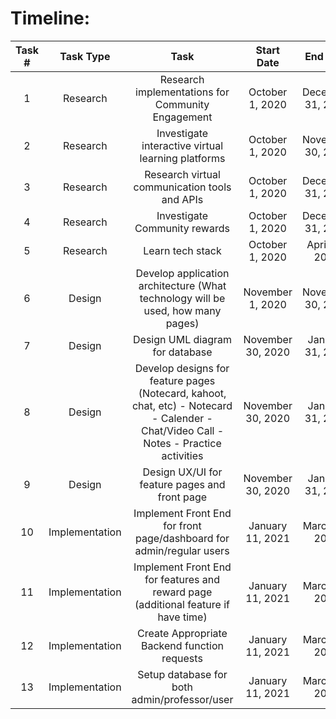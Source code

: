 # Timeline:
| Task # |    Task Type   |                                                                            Task                                                                           |     Start Date    |      End Date     | Assigned To |
|:------:|:--------------:|:---------------------------------------------------------------------------------------------------------------------------------------------------------:|:-----------------:|:-----------------:|:-----------:|
|    1   | Research       | Research implementations for Community Engagement                                                                                                         | October 1, 2020   | December 31, 2020 | All         |
|    2   | Research       | Investigate interactive virtual learning platforms                                                                                                        | October 1, 2020   | November 30, 2020 | All         |
|    3   | Research       | Research virtual communication tools and APIs                                                                                                             | October 1, 2020   | December 31, 2020 | All         |
|    4   | Research       | Investigate Community rewards                                                                                                                             | October 1, 2020   | December 31, 2020 | All         |
|    5   | Research       | Learn tech stack                                                                                                                                          | October 1, 2020   | April 30, 2021    | All         |
|    6   | Design         | Develop application architecture (What technology will be used, how many pages)                                                                           | November 1, 2020  | November 30, 2020 | All         |
|    7   | Design         | Design UML diagram for database                                                                                                                           | November 30, 2020 | January 31, 2021  | Backend     |
|    8   | Design         | Develop designs for feature pages (Notecard, kahoot, chat, etc)     - Notecard     - Calender     - Chat/Video Call     - Notes     - Practice activities | November 30, 2020 | January 31, 2021  | Frontend    |
|    9   | Design         | Design UX/UI for feature pages and front page                                                                                                             | November 30, 2020 | January 31, 2021  | Frontend    |
|   10   | Implementation | Implement Front End for front page/dashboard for admin/regular users                                                                                      | January 11, 2021  | March 26, 2021    | Frontend    |
|   11   | Implementation | Implement Front End for features and reward page (additional feature if have time)                                                                                                          | January 11, 2021  | March 26, 2021    | Frontend    |
|   12   | Implementation | Create Appropriate Backend function requests                                                                                                              | January 11, 2021  | March 26, 2021    | Backend     |
|   13   | Implementation | Setup database for both admin/professor/user                                                                                                              | January 11, 2021  | March 26, 2021    | Backend     |                                                                                                          | January 11, 2021  | March 26, 2021    | Backend     |